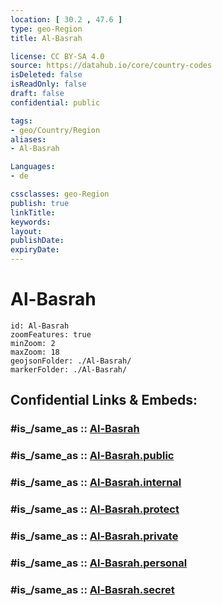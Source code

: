 ```yaml
---
location: [ 30.2 , 47.6 ] 
type: geo-Region
title: Al-Basrah

license: CC BY-SA 4.0
source: https://datahub.io/core/country-codes
isDeleted: false
isReadOnly: false
draft: false
confidential: public

tags:
- geo/Country/Region
aliases:
- Al-Basrah

Languages:
- de

cssclasses: geo-Region
publish: true
linkTitle: 
keywords: 
layout: 
publishDate: 
expiryDate: 
---
```


# Al-Basrah

```leaflet
id: Al-Basrah
zoomFeatures: true 
minZoom: 2 
maxZoom: 18
geojsonFolder: ./Al-Basrah/
markerFolder: ./Al-Basrah/
```


## Confidential Links & Embeds: 

### #is_/same_as :: [Al-Basrah](/_Standards/Earth/Continent/Asia/Asia~West/Iraq/Provinces~Iraq/Al-Basrah.md) 

### #is_/same_as :: [Al-Basrah.public](/_public/Earth/Continent/Asia/Asia~West/Iraq/Provinces~Iraq/Al-Basrah.public.md) 

### #is_/same_as :: [Al-Basrah.internal](/_internal/Earth/Continent/Asia/Asia~West/Iraq/Provinces~Iraq/Al-Basrah.internal.md) 

### #is_/same_as :: [Al-Basrah.protect](/_protect/Earth/Continent/Asia/Asia~West/Iraq/Provinces~Iraq/Al-Basrah.protect.md) 

### #is_/same_as :: [Al-Basrah.private](/_private/Earth/Continent/Asia/Asia~West/Iraq/Provinces~Iraq/Al-Basrah.private.md) 

### #is_/same_as :: [Al-Basrah.personal](/_personal/Earth/Continent/Asia/Asia~West/Iraq/Provinces~Iraq/Al-Basrah.personal.md) 

### #is_/same_as :: [Al-Basrah.secret](/_secret/Earth/Continent/Asia/Asia~West/Iraq/Provinces~Iraq/Al-Basrah.secret.md)

